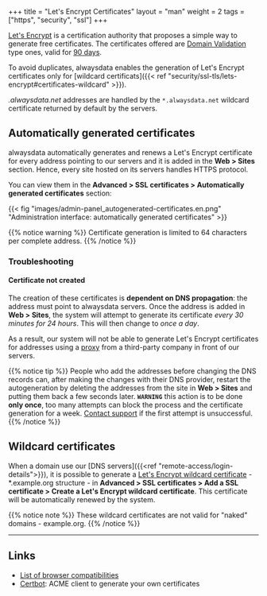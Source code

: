+++
title = "Let's Encrypt Certificates"
layout = "man"
weight = 2
tags = ["https", "security", "ssl"]
+++

[Let's Encrypt](https://letsencrypt.org) is a certification authority that proposes a simple way to generate free certificates. The certificates offered are [Domain Validation](https://en.wikipedia.org/wiki/Domain-validated_certificate) type ones, valid for [90 days](https://letsencrypt.org/2015/11/09/why-90-days.html).

To avoid duplicates, alwaysdata enables the generation of Let's Encrypt certificates only for [wildcard certificats]({{< ref "security/ssl-tls/lets-encrypt#certificates-wildcard" >}}).

*.alwaysdata.net* addresses are handled by the `*.alwaysdata.net` wildcard certificate returned by default by the servers.

## Automatically generated certificates

alwaysdata automatically generates and renews a Let's Encrypt certificate for every address pointing to our servers and it is added in the **Web > Sites** section. Hence, every site hosted on its servers handles HTTPS protocol.

You can view them in the **Advanced > SSL certificates > Automatically generated certificates** section:

{{< fig "images/admin-panel_autogenerated-certificates.en.png" "Administration interface: automatically generated certificates" >}}

{{% notice warning %}}
Certificate generation is limited to 64 characters per complete address.
{{% /notice %}}

### Troubleshooting

#### Certificate not created

The creation of these certificates is **dependent on DNS propagation**: the address must point to alwaysdata servers. Once the address is added in **Web > Sites**, the system will attempt to generate its certificate *every 30 minutes for 24 hours*. This will then change to *once a day*.

As a result, our system will not be able to generate Let's Encrypt certificates for addresses using a [proxy](https://en.wikipedia.org/wiki/Reverse_proxy) from a third-party company in front of our servers.

{{% notice tip %}}
People who add the addresses before changing the DNS records can, after making the changes with their DNS provider, restart the autogeneration by deleting the addresses from the site in **Web > Sites** and putting them back a few seconds later. **`WARNING`** this action is to be done **only once**, too many attempts can block the process and the certificate generation for a week. [Contact support](https://admin.alwaysdata.com/support/add) if the first attempt is unsuccessful.
{{% /notice %}}

## Wildcard certificates

When a domain use our [DNS servers]({{<ref "remote-access/login-details">}}), it is possible to generate a [Let's Encrypt wildcard certificate](https://en.wikipedia.org/wiki/Wildcard_certificate) - *.example.org structure - in **Advanced > SSL certificates > Add a SSL certificate > Create a Let's Encrypt  wildcard certificate**. This certificate will be automatically renewed by the system.

{{% notice note %}}
These wildcard certificates are not valid for "naked" domains - example.org.
{{% /notice %}}

---
## Links

- [List of browser compatibilities](https://letsencrypt.org/docs/certificate-compatibility/)
- [Certbot](https://certbot.eff.org/): ACME client to generate your own certificates
